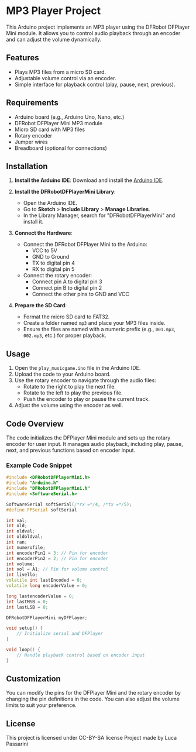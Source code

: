 
# MP3 Player Project

This Arduino project implements an MP3 player using the DFRobot DFPlayer Mini module. It allows you to control audio playback through an encoder and can adjust the volume dynamically.

## Features

- Plays MP3 files from a micro SD card.
- Adjustable volume control via an encoder.
- Simple interface for playback control (play, pause, next, previous).

## Requirements

- Arduino board (e.g., Arduino Uno, Nano, etc.)
- DFRobot DFPlayer Mini MP3 module
- Micro SD card with MP3 files
- Rotary encoder
- Jumper wires
- Breadboard (optional for connections)

## Installation

1. **Install the Arduino IDE**: Download and install the [Arduino IDE](https://www.arduino.cc/en/software).

2. **Install the DFRobotDFPlayerMini Library**:
   - Open the Arduino IDE.
   - Go to **Sketch** > **Include Library** > **Manage Libraries**.
   - In the Library Manager, search for "DFRobotDFPlayerMini" and install it.

3. **Connect the Hardware**:
   - Connect the DFRobot DFPlayer Mini to the Arduino:
     - VCC to 5V
     - GND to Ground
     - TX to digital pin 4
     - RX to digital pin 5
   - Connect the rotary encoder:
     - Connect pin A to digital pin 3
     - Connect pin B to digital pin 2
     - Connect the other pins to GND and VCC

4. **Prepare the SD Card**:
   - Format the micro SD card to FAT32.
   - Create a folder named `mp3` and place your MP3 files inside.
   - Ensure the files are named with a numeric prefix (e.g., `001.mp3`, `002.mp3`, etc.) for proper playback.

## Usage

1. Open the `play_musicgame.ino` file in the Arduino IDE.
2. Upload the code to your Arduino board.
3. Use the rotary encoder to navigate through the audio files:
   - Rotate to the right to play the next file.
   - Rotate to the left to play the previous file.
   - Push the encoder to play or pause the current track.
4. Adjust the volume using the encoder as well.

## Code Overview

The code initializes the DFPlayer Mini module and sets up the rotary encoder for user input. It manages audio playback, including play, pause, next, and previous functions based on encoder input.

### Example Code Snippet

```cpp
#include <DFRobotDFPlayerMini.h>
#include "Arduino.h"
#include "DFRobotDFPlayerMini.h"
#include <SoftwareSerial.h>

SoftwareSerial softSerial(/*rx =*/4, /*tx =*/5);
#define FPSerial softSerial

int val;
int old;
int oldval;
int oldoldval;
int ran;
int numerofile;
int encoderPin1 = 3; // Pin for encoder
int encoderPin2 = 2; // Pin for encoder
int volume;
int vol = A1; // Pin for volume control
int livello;
volatile int lastEncoded = 0;
volatile long encoderValue = 0;

long lastencoderValue = 0;
int lastMSB = 0;
int lastLSB = 0;

DFRobotDFPlayerMini myDFPlayer;

void setup() {
    // Initialize serial and DFPlayer
}

void loop() {
    // Handle playback control based on encoder input
}
```

## Customization

You can modify the pins for the DFPlayer Mini and the rotary encoder by changing the pin definitions in the code. You can also adjust the volume limits to suit your preference.

## License

This project is licensed under CC-BY-SA license
Project made by Luca Passarini

